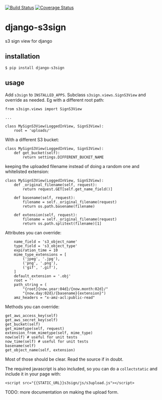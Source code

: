 [![Build Status](https://travis-ci.org/ccnmtl/django-s3sign.svg?branch=master)](https://travis-ci.org/ccnmtl/django-s3sign)
[![Coverage Status](https://coveralls.io/repos/github/ccnmtl/django-s3sign/badge.svg?branch=master)](https://coveralls.io/github/ccnmtl/django-s3sign?branch=master)

# django-s3sign
s3 sign view for django

## installation

    $ pip install django-s3sign

## usage

Add `s3sign` to `INSTALLED_APPS`. Subclass `s3sign.views.SignS3View`
and override as needed. Eg with a different root path:


```
from s3sign.views import SignS3View

...

class MySignS3View(LoggedInView, SignS3View):
    root = 'uploads/'
```

With a different S3 bucket:

```
class MySignS3View(LoggedInView, SignS3View):
    def get_bucket(self):
        return settings.DIFFERENT_BUCKET_NAME
```

keeping the uploaded filename instead of doing a random one and
whitelisted extension:

```
class MySignS3View(LoggedInView, SignS3View):
    def _original_filename(self, request):
        return request.GET[self.get_name_field()]

    def basename(self, request):
        filename = self._original_filename(request)
        return os.path.basename(filename)

    def extension(self, request):
        filename = self._original_filename(request)
        return os.path.splitext(filename)[1]
```

Attributes you can override:

```
    name_field = 's3_object_name'
    type_field = 's3_object_type'
    expiration_time = 10
    mime_type_extensions = [
        ('jpeg', '.jpg'),
        ('png', '.png'),
        ('gif', '.gif'),
    ]
    default_extension = '.obj'
    root = ''
    path_string = (
        "{root}{now.year:04d}/{now.month:02d}/"
        "{now.day:02d}/{basename}{extension}")
    amz_headers = "x-amz-acl:public-read"
```

Methods you can override:

```
get_aws_access_key(self)
get_aws_secret_key(self)
get_bucket(self)
get_mimetype(self, request)
extension_from_mimetype(self, mime_type)
now(self) # useful for unit tests
now_time(self) # useful for unit tests
basename(self)
get_object_name(self, extension)
```

Most of those should be clear. Read the source if in doubt.

The required javascript is also included, so you can do a
`collectstatic` and include it in your page with:

    <script src="{{STATIC_URL}}s3sign/js/s3upload.js"></script>

TODO: more documentation on making the upload form.

